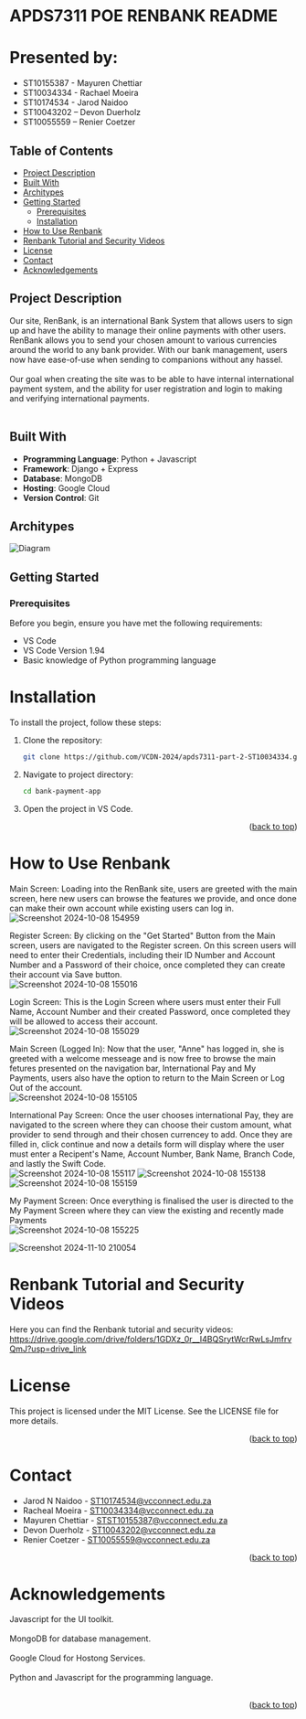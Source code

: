 # APDS7311 POE RENBANK README
# Presented by: 
- ST10155387 - Mayuren Chettiar
- ST10034334 - Rachael Moeira
- ST10174534 - Jarod Naidoo
- ST10043202 – Devon Duerholz
- ST10055559 – Renier Coetzer


## Table of Contents
- [Project Description](#project-description)
- [Built With](#built-with)
- [Architypes](#architypes)
- [Getting Started](#getting-started)
  - [Prerequisites](#prerequisites)
  - [Installation](#installation)
- [How to Use Renbank](#how-to-use-renbank)
- [Renbank Tutorial and Security Videos](#renbank-tutorial-and-security-videos)
- [License](#license)
- [Contact](#contact)
- [Acknowledgements](#acknowledgements)

## Project Description

Our site, RenBank, is an international Bank System that allows users to sign up and have the ability to manage their online payments with other users. RenBank allows you to send your chosen amount to various currencies around the world to any bank provider. With our bank management, users now have ease-of-use when sending to companions without any hassel. <br><br>
Our goal when creating the site was to be able to have internal international payment system, and the ability for user registration and login to making and verifying international
payments.  <br><br>


## Built With
- **Programming Language**: Python + Javascript
- **Framework**: Django + Express
- **Database**: MongoDB
- **Hosting**: Google Cloud
- **Version Control**: Git

## Architypes

![Diagram](https://github.com/VCDN-2024/opsc7312-part-2-ST10034334/blob/main/docs/assets/API_Map_APDS7311_POE.jpg)

## Getting Started

### Prerequisites
Before you begin, ensure you have met the following requirements:
- VS Code
- VS Code Version 1.94
- Basic knowledge of Python programming language

# Installation
To install the project, follow these steps:
1. Clone the repository:
   ```bash
   git clone https://github.com/VCDN-2024/apds7311-part-2-ST10034334.git
2. Navigate to project directory:
   ```bash
   cd bank-payment-app
4. Open the project in VS Code.
<p align="right">(<a href="#readme-top">back to top</a>)</p>

# How to Use Renbank

Main Screen: Loading into the RenBank site, users are greeted with the main screen, here new users can browse the features we provide, and once done can make their own account while existing users can log in.<br>
![Screenshot 2024-10-08 154959](https://github.com/user-attachments/assets/18d9a5b7-66dd-4ad6-ab9a-f8c469967ae9)

Register Screen: By clicking on the "Get Started" Button from the Main screen, users are navigated to the Register screen. On this screen users will need to enter their Credentials, including their ID Number and Account Number and a Password of their choice, once completed they can create their account via Save button.<br>
![Screenshot 2024-10-08 155016](https://github.com/user-attachments/assets/0ba6f946-815f-4370-86ef-7c9e355741df)

Login Screen: This is the Login Screen where users must enter their Full Name, Account Number and their created Password, once completed they will be allowed to access their account.<br>
![Screenshot 2024-10-08 155029](https://github.com/user-attachments/assets/182877d7-4a73-4776-9020-e2a49bd9df75)

Main Screen (Logged In): Now that the user, "Anne" has logged in, she is greeted with a welcome messeage and is now free to browse the main fetures presented on the navigation bar, International Pay and My Payments, users also have the option to return to the Main Screen or Log Out of the account.<br>
![Screenshot 2024-10-08 155105](https://github.com/user-attachments/assets/30458e25-a81c-474e-b14e-fee72f99a695)

International Pay Screen: Once the user chooses international Pay, they are navigated to the screen where they can choose their custom amount,  what provider to send through and their chosen currencey to add. Once they are filled in, click continue and now a details form will display where the user must enter a Recipent's Name, Account Number, Bank Name, Branch Code, and lastly the Swift Code. <br>
![Screenshot 2024-10-08 155117](https://github.com/user-attachments/assets/160862c9-99ce-4c70-af29-988d1e4482e1)
![Screenshot 2024-10-08 155138](https://github.com/user-attachments/assets/91522e66-16ea-4bb3-bff6-ddff370a8218)
![Screenshot 2024-10-08 155159](https://github.com/user-attachments/assets/149c9816-837e-4d84-b4bb-3f833892924a)

My Payment Screen: Once everything is finalised the user is directed to the My Payment Screen where they can view the existing and recently made Payments<br>
![Screenshot 2024-10-08 155225](https://github.com/user-attachments/assets/1bb58a41-2021-4a89-b7f9-c254ab95cee3)



![Screenshot 2024-11-10 210054](https://github.com/user-attachments/assets/f491efa1-ea01-4529-9826-f84c71d011cd)



# Renbank Tutorial and Security Videos

Here you can find the Renbank tutorial and security videos: https://drive.google.com/drive/folders/1GDXz_0r__I4BQSrytWcrRwLsJmfrvQmJ?usp=drive_link

# License
This project is licensed under the MIT License. See the LICENSE file for more details.
<p align="right">(<a href="#readme-top">back to top</a>)</p>


# Contact
* Jarod N Naidoo - ST10174534@vcconnect.edu.za
* Racheal Moeira - ST10034334@vcconnect.edu.za
* Mayuren Chettiar - STST10155387@vcconnect.edu.za
* Devon Duerholz - ST10043202@vcconnect.edu.za
* Renier Coetzer - ST10055559@vcconnect.edu.za
<p align="right">(<a href="#readme-top">back to top</a>)</p>


# Acknowledgements
Javascript for the UI toolkit.<br><br>
MongoDB for database management.<br><br>
Google Cloud for Hostong Services.<br><br>
Python and Javascript for the programming language.<br><br>
<p align="right">(<a href="#readme-top">back to top</a>)</p>
